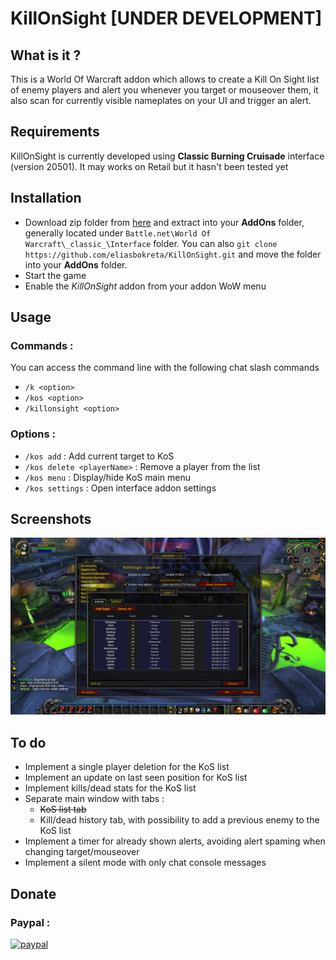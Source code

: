 # KillOnSight [UNDER DEVELOPMENT]

## What is it ?
This is a World Of Warcraft addon which allows to create a Kill On Sight list of enemy players and alert you whenever you target or mouseover them, it also scan for currently visible nameplates on your UI and trigger an alert.

## Requirements
KillOnSight is currently developed using **Classic Burning Cruisade** interface (version 20501). It may works on Retail but it hasn't been tested yet

## Installation
- Download zip folder from [here](https://github.com/eliasbokreta/KillOnSight/archive/refs/heads/main.zip) and extract into your **AddOns** folder, generally located under  `Battle.net\World Of Warcraft\_classic_\Interface` folder.
You can also `git clone https://github.com/eliasbokreta/KillOnSight.git` and move the folder into your **AddOns** folder.
- Start the game
- Enable the *KillOnSight* addon from your addon WoW menu


## Usage
### Commands :
You can access the command line with the following chat slash commands
- `/k <option>`
- `/kos <option>`
- `/killonsight <option>`

### Options :
- `/kos add` : Add current target to KoS
- `/kos delete <playerName>` : Remove a player from the list
- `/kos menu` : Display/hide KoS main menu
- `/kos settings` : Open interface addon settings

## Screenshots
![](.github/kosaddon.png)


## To do
- Implement a single player deletion for the KoS list
- Implement an update on last seen position for KoS list
- Implement kills/dead stats for the KoS list
- Separate main window with tabs :
    - <s>KoS list tab</s>
    - Kill/dead history tab, with possibility to add a previous enemy to the KoS list
- Implement a timer for already shown alerts, avoiding alert spaming when changing target/mouseover
- Implement a silent mode with only chat console messages

## Donate
### Paypal :
[![paypal](https://www.paypalobjects.com/en_US/FR/i/btn/btn_donateCC_LG.gif)](https://www.paypal.com/donate?hosted_button_id=Z77GXAPHXMC48)
